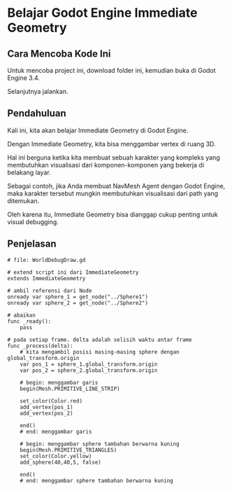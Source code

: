 # Belajar Godot Engine Immediate Geometry

## Cara Mencoba Kode Ini

Untuk mencoba project ini, download folder ini, kemudian buka di Godot Engine 3.4.

Selanjutnya jalankan.

## Pendahuluan

Kali ini, kita akan belajar Immediate Geometry di Godot Engine.

Dengan Immediate Geometry, kita bisa menggambar vertex di ruang 3D.

Hal ini berguna ketika kita membuat sebuah karakter yang kompleks yang membutuhkan visualisasi dari komponen-komponen yang bekerja di belakang layar.

Sebagai contoh, jika Anda membuat NavMesh Agent dengan Godot Engine, maka karakter tersebut mungkin membutuhkan visualisasi dari path yang ditemukan.

Oleh karena itu, Immediate Geometry bisa dianggap cukup penting untuk visual debugging.

## Penjelasan

```
# file: WorldDebugDraw.gd

# extend script ini dari ImmediateGeometry
extends ImmediateGeometry

# ambil referensi dari Node
onready var sphere_1 = get_node("../Sphere1")
onready var sphere_2 = get_node("../Sphere2")

# abaikan
func _ready():
    pass

# pada setiap frame. delta adalah selisih waktu antar frame
func _process(delta):
    # kita mengambil posisi masing-masing sphere dengan global_transform.origin
    var pos_1 = sphere_1.global_transform.origin
    var pos_2 = sphere_2.global_transform.origin

    # begin: menggambar garis
    begin(Mesh.PRIMITIVE_LINE_STRIP)

    set_color(Color.red)
    add_vertex(pos_1)
    add_vertex(pos_2)

    end()
    # end: menggambar garis

    # begin: menggambar sphere tambahan berwarna kuning
    begin(Mesh.PRIMITIVE_TRIANGLES)
    set_color(Color.yellow)
    add_sphere(40,40,5, false)

    end()
    # end: menggambar sphere tambahan berwarna kuning
```

